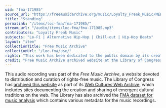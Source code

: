 ```yaml
---
uid: "fma-171985"
source_url: "https://freemusicarchive.org/music/Loyalty_Freak_Music/MELODIES_WITH_A_BEAT/Loyalty_Freak_Music_-_MELODIES_WITH_A_BEAT_-_11_Standing"
title: "Standing"
permalink: "/items/loc-fma/fma-171985/"
stream_url: "/audio/items/loc-fma/fma-171985.mp3"
contributors: "Loyalty Freak Music"
subjects: "Lo-Fi | Alternative Hip-Hop | Chill-out | Hip-Hop Beats"
layout: "item"
collectionTitle: "Free Music Archive"
collectionUrl: "/loc-fma/use/"
rights: "This work has been dedicated to the public domain by its creator, thus is free to use and reuse without restriction. You can copy, modify, distribute and perform the work, even for commercial purposes, all without asking permission. Attribution is recommended but not required."
credit: "Free Music Archive archived website at the Library of Congress, Web Archives Division."
---
```


This audio recording was part of the _Free Music Archive_, a website devoted to distribution and curation of rights-free music. The Library of Congress has [archived this website](https://www.loc.gov/item/lcwaN0026492/) as part of its [Web Cultures Web Archive](https://www.loc.gov/collections/web-cultures-web-archive/about-this-collection/), which includes sites documenting the creation and sharing of emergent cultural traditions on the web. The Library has also archived the [FMA dataset for music analysis](https://catalog.loc.gov/vwebv/search?searchCode=LCCN&searchArg=2018655052&searchType=1&permalink=y) which contains various metadata for the music recordings.